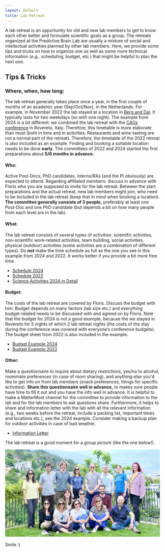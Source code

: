 ```yaml
---
layout: default
title: Lab Retreat
---
```


A lab retreat is an opportunity for old and new lab members to get to know each other better and formulate scientific goals as a group. The retreats organized at the Predictive Brain Lab are usually a mixture of social and intellectual activities planned by other lab members. Here, we provide some tips and tricks on how to organize one as well as some more technical information (_e.g.,_ scheduling, budget, etc.) that might be helpful to plan the next one. 

## Tips & Tricks 

### Where, when, how long:

The lab retreat generally takes place once a year, in the first couple of months of an academic year (Sep/Oct/Nov), in the Netherlands. For example, in November 2022 the lab stayed at a location in [Berg and Dal](https://www.visitnijmegen.com/berg-en-dal). It typically lasts for two weekdays (so with one night). The example from 2024 is a bit different: we combined the lab retreat with the [CAOs conference](https://event.unitn.it/cimec-caos/) in Rovereto, Italy. Therefore, this timetable is more elaborate than most (both in time and in activities: Restaurants and wine-tasting are not a normal part of the retreat). Therefore, the timetable of the 2022 retreat is also included as an example. 
Finding and booking a suitable location needs to be done **early**. The committees of 2022 and 2024 started the first preparations about **5/6 months in advance.**

#### Who: 
Active Post-Docs, PhD candidates, interns/RAs (and the PI obviously) are expected to attend. Regarding affiliated members: discuss in advance with Floris who you are supposed to invite for the lab retreat.
Between the start preparations and the actual retreat, new lab members might join, who need to be included in the lab retreat (keep that in mind when booking a location). 
**The committee generally consists of 3 people,** preferably at least one Post-Doc and one PhD candidate (but depends a bit on how many people from each level are in the lab). 

#### What:
The lab retreat consists of several types of activities: scientific activities, non-scientific work-related activities, team building, social activities, physical (outdoor) activities (some activities are a combination of different types). 
Do **not** make the time schedule as full as the one you see in this example from 2024 and 2022. It works better if you provide a bit more free time. 

* [Schedule 2024](https://docs.google.com/spreadsheets/d/1gS0kouhGomiHJPVe9WaZ6hzc8eX1iS4q/edit#gid=1247763362)
* [Schedule 2022](https://docs.google.com/spreadsheets/d/1gS0kouhGomiHJPVe9WaZ6hzc8eX1iS4q/edit#gid=1288972896)
* [Science Activities 2024 in Detail](/int-service-roles/Retreat_2024_science_activities.pdf)

#### Budget: 
The costs of the lab retreat are covered by Floris. Discuss the budget with him. Budget depends on many factors (lab size etc.) and everything budget-related needs to be discussed with and agreed on by Floris. 
Note that the budget for 2024 is not a good example, because the we stayed in Rovereto for 5 nights of which 2 lab retreat nights (the costs of the stay during the conference was covered with everyone’s conference budgets). The budget sheet from 2022 is also included in the example. 

* [Budget Example 2024](https://docs.google.com/spreadsheets/d/1gS0kouhGomiHJPVe9WaZ6hzc8eX1iS4q/edit#gid=853860934)
* [Budget Example 2022](https://docs.google.com/spreadsheets/d/1gS0kouhGomiHJPVe9WaZ6hzc8eX1iS4q/edit#gid=1073279397)

#### Other: 
Make a questionnaire to inquire about dietary restrictions, yes/no to alcohol, roommate preferences (in case of room sharing), and anything else you'd like to get info on from lab members (snack preferences, things for specific activities). **Share this questionnaire well in advance,** to makes sure people have time to fill it out and you have the info well in advance.
It is helpful to make a MatterMost channel for the committee to provide information to the lab and for the lab members to ask questions share. Furthermore, it helps to share and information letter with the lab with all the relevant information (e.g., two weeks before the retreat, include a packing list, important times and locations etc.), see the 2024 example. 
Consider making a backup plan for outdoor activities in case of bad weather.

* [Information Letter](predictive-brain-lab.github.io/int-service-roles/Info_letter_Retreat_Rovereto_2024.pdf)

The lab retreat is a good moment for a group picture (like the one below!). 

![PBLP2024](/int-service-roles/DSCF4695.JPG)

Smile :)


